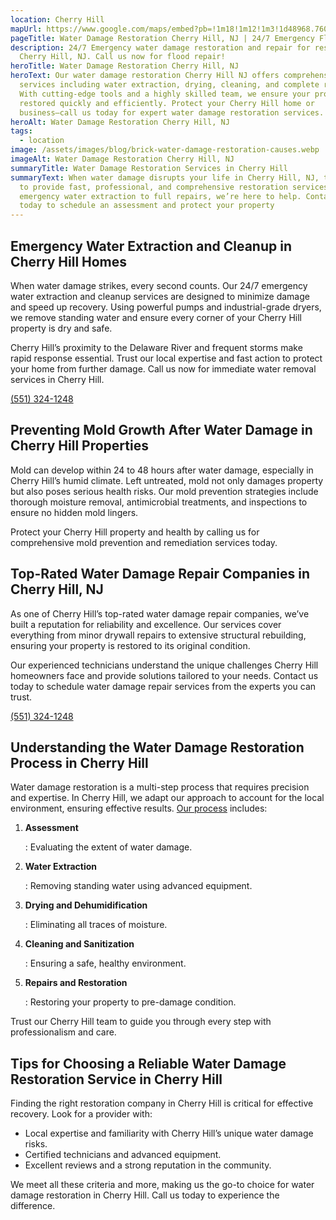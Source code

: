 ```yaml
---
location: Cherry Hill
mapUrl: https://www.google.com/maps/embed?pb=!1m18!1m12!1m3!1d48968.760444978965!2d-75.03783847118791!3d39.90676168000614!2m3!1f0!2f0!3f0!3m2!1i1024!2i768!4f13.1!3m3!1m2!1s0x89c6cb660be23e95%3A0x35db09ecd8adbdc0!2sCherry%20Hill%2C%20NJ%2C%20USA!5e0!3m2!1sen!2sca!4v1732393923534!5m2!1sen!2sca
pageTitle: Water Damage Restoration Cherry Hill, NJ | 24/7 Emergency Flood Restoration
description: 24/7 Emergency water damage restoration and repair for residents of
  Cherry Hill, NJ. Call us now for flood repair!
heroTitle: Water Damage Restoration Cherry Hill, NJ
heroText: Our water damage restoration Cherry Hill NJ offers comprehensive
  services including water extraction, drying, cleaning, and complete repairs.
  With cutting-edge tools and a highly skilled team, we ensure your property is
  restored quickly and efficiently. Protect your Cherry Hill home or
  business—call us today for expert water damage restoration services.
heroAlt: Water Damage Restoration Cherry Hill, NJ
tags:
  - location
image: /assets/images/blog/brick-water-damage-restoration-causes.webp
imageAlt: Water Damage Restoration Cherry Hill, NJ
summaryTitle: Water Damage Restoration Services in Cherry Hill
summaryText: When water damage disrupts your life in Cherry Hill, NJ, trust us
  to provide fast, professional, and comprehensive restoration services. From
  emergency water extraction to full repairs, we’re here to help. Contact us
  today to schedule an assessment and protect your property
---
```

## **Emergency Water Extraction and Cleanup in Cherry Hill Homes**

When water damage strikes, every second counts. Our 24/7 emergency water extraction and cleanup services are designed to minimize damage and speed up recovery. Using powerful pumps and industrial-grade dryers, we remove standing water and ensure every corner of your Cherry Hill property is dry and safe.

Cherry Hill’s proximity to the Delaware River and frequent storms make rapid response essential. Trust our local expertise and fast action to protect your home from further damage. Call us now for immediate water removal services in Cherry Hill.

[(551) 324-1248](tel:5513241248)

## **Preventing Mold Growth After Water Damage in Cherry Hill Properties**

Mold can develop within 24 to 48 hours after water damage, especially in Cherry Hill’s humid climate. Left untreated, mold not only damages property but also poses serious health risks. Our mold prevention strategies include thorough moisture removal, antimicrobial treatments, and inspections to ensure no hidden mold lingers.

Protect your Cherry Hill property and health by calling us for comprehensive mold prevention and remediation services today.

## **Top-Rated Water Damage Repair Companies in Cherry Hill, NJ**

As one of Cherry Hill’s top-rated water damage repair companies, we’ve built a reputation for reliability and excellence. Our services cover everything from minor drywall repairs to extensive structural rebuilding, ensuring your property is restored to its original condition.

Our experienced technicians understand the unique challenges Cherry Hill homeowners face and provide solutions tailored to your needs. Contact us today to schedule water damage repair services from the experts you can trust.

[(551) 324-1248](tel:5513241248)

## **Understanding the Water Damage Restoration Process in Cherry Hill**

Water damage restoration is a multi-step process that requires precision and expertise. In Cherry Hill, we adapt our approach to account for the local environment, ensuring effective results. [Our process](/blog/water-damage-restoration-process:-a-new-jersey-homeowner's-guide/) includes:

1. **Assessment**

   : Evaluating the extent of water damage.
2. **Water Extraction**

   : Removing standing water using advanced equipment.
3. **Drying and Dehumidification**

   : Eliminating all traces of moisture.
4. **Cleaning and Sanitization**

   : Ensuring a safe, healthy environment.
5. **Repairs and Restoration**

   : Restoring your property to pre-damage condition.

Trust our Cherry Hill team to guide you through every step with professionalism and care.

## **Tips for Choosing a Reliable Water Damage Restoration Service in Cherry Hill**

Finding the right restoration company in Cherry Hill is critical for effective recovery. Look for a provider with:

* Local expertise and familiarity with Cherry Hill’s unique water damage risks.
* Certified technicians and advanced equipment.
* Excellent reviews and a strong reputation in the community.

We meet all these criteria and more, making us the go-to choice for water damage restoration in Cherry Hill. Call us today to experience the difference.
